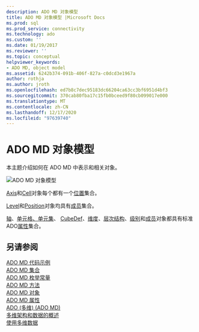 ```yaml
---
description: ADO MD 对象模型
title: ADO MD 对象模型 |Microsoft Docs
ms.prod: sql
ms.prod_service: connectivity
ms.technology: ado
ms.custom: ''
ms.date: 01/19/2017
ms.reviewer: ''
ms.topic: conceptual
helpviewer_keywords:
- ADO MD, object model
ms.assetid: 6242b374-091b-406f-827a-c0dcd3e1967a
author: rothja
ms.author: jroth
ms.openlocfilehash: ed7b8c7dec95183dc66204ca63cc3bf6951d4bf3
ms.sourcegitcommit: 370cab80fba17c15fb0bceed9f80cb099017e000
ms.translationtype: MT
ms.contentlocale: zh-CN
ms.lasthandoff: 12/17/2020
ms.locfileid: "97639740"
---
```

# <a name="ado-md-object-model"></a>ADO MD 对象模型
本主题介绍如何在 ADO MD 中表示和相关对象。  
  
 ![ADO MD 对象模型](../../../ado/reference/ado-md-api/media/ado_md_object_model.gif "ADO_MD_object_model")  
  
 [Axis](./axis-object-ado-md.md)和[Cell](./cell-object-ado-md.md)对象每个都有一个[位置](./positions-collection-ado-md.md)集合。  
  
 [Level](./level-object-ado-md.md)和[Position](./position-object-ado-md.md)对象均具有[成员](./members-collection-ado-md.md)集合。  
  
 [轴](./axis-object-ado-md.md)、[单元格、单元](./cell-object-ado-md.md)[集](./cellset-object-ado-md.md)、 [CubeDef](./cubedef-object-ado-md.md)、[维度](./dimension-object-ado-md.md)、[层次结构](./hierarchy-object-ado-md.md)、[级别](./level-object-ado-md.md)和[成员](./member-object-ado-md.md)对象都具有标准 ADO[属性](../ado-api/properties-collection-ado.md)集合。  
  
## <a name="see-also"></a>另请参阅  
 [ADO MD 代码示例](./ado-md-code-examples.md)   
 [ADO MD 集合](./ado-md-collections.md)   
 [ADO MD 枚举常量](./ado-md-enumerated-constants.md)   
 [ADO MD 方法](./ado-md-methods.md)   
 [ADO MD 对象](./ado-md-objects.md)   
 [ADO MD 属性](./ado-md-properties.md)   
 [ADO (多维)  (ADO MD) ](../../guide/multidimensional/ado-multidimensional-ado-md.md)   
 [多维架构和数据的概述](../../guide/multidimensional/overview-of-multidimensional-schemas-and-data.md)   
 [使用多维数据](../../guide/multidimensional/working-with-multidimensional-data.md)
